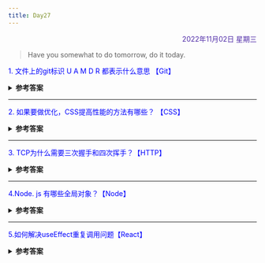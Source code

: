 ```yaml
---
title: Day27
---
```


<div align="right" style="color:#512DA8">2022年11月02日 星期三</div>

>  Have you somewhat to do tomorrow, do it today.

<p style="color:blue">1. 文件上的git标识 U A M D R 都表示什么意思 【Git】</p>
<details>
<summary><b>参考答案</b></summary>

- U:表示文件未被追踪，即远方仓库没有，本地也没有提交至暂存区。
- A:表示本次新增的文件，且提交至了暂存区。
- M:表示这个文件已在远程仓库上了，本地做了修改。
- D:表示这个文件在远程仓库上，本地做了删除。
- R:表示文件名称做了修改，且本地提交至暂存区。

</details>

<hr/>
<p style="color:blue">2. 如果要做优化，CSS提高性能的方法有哪些？ 【CSS】 </p>
<details>
<summary><b>参考答案</b></summary>

实现方式主要从以下几个方面：  

1. 内敛首屏关键 CSS
 CSS内联使用使渲染时间提前，关键代码能够使浏览器在下载完html后就能立刻渲染，但对于较大的CSS代码不合适内敛。

2. 异步加载 CSS
- 在CSS文件请求、下载、解析完成之前，CSS 会阻塞渲染，浏览器将不会渲染任何已处理的内容
- 前面加载内联代码后，后面的外部引用css则没必要阻塞浏览器渲染。这时候就可以采取异步加载的方案

3. 资源压缩 
利用webpack gulp/grunt rollup 等模块化工具，将CSS代码进行压缩，使文件变小，可以大大降低浏览器的加载时间

4. 合理利用选择器
css的匹配规则是从右往左开始匹配，如果潜套曾经过多，页面中元素过多，匹配所要花费的时间代码会更高   

因此建议不要嵌套超过三层的选择器，使用id选择器就不会进行嵌套，通配符和属性选择器效率最低，避免使用

5. 不要使用 @import
css引入样式右两种方式，@import和使用link元素，使用@import的方式会影响浏览器的并行下载，且会导致下载的顺序紊乱。
 [链接](https://github.com/febobo/web-interview/issues/114)

</details>

<hr/>
<p style="color:blue">3. TCP为什么需要三次握手和四次挥手？【HTTP】 </p>
<details>
<summary><b>参考答案</b></summary>

**三次握手**
三次握手（Three-way Handshake）其实就是指建立一个TCP连接时，需要客户端和服务器总共发送3个包

主要作用就是为了确认双方的接收能力和发送能力是否正常、指定自己的初始化序列号为后面的可靠性传送做准备

**四次挥手**
tcp终止一个连接，需要经过四次挥手

服务端在收到客户端断开连接Fin报文后，并不会立即关闭连接，而是先发送一个ACK包先告诉客户端收到关闭连接的请求，只有当服务器的所有报文发送完毕之后，才发送FIN报文断开连接，因此需要四次挥手

[详细链接](https://github.com/febobo/web-interview/issues/151)

</details>

<hr/>
<p style="color:blue">4.Node. js 有哪些全局对象？【Node】 </p>

<details>
<summary><b>参考答案</b></summary>

[详细链接](https://github.com/febobo/web-interview/issues/154）

</details>

<hr/>
<p style="color:blue">5.如何解决useEffect重复调用问题【React】 </p>

<details>
<summary><b>参考答案</b></summary>

https://juejin.cn/post/6844904117303934989

</details>

<comment/>
